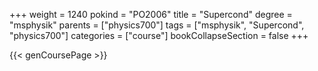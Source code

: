 +++
weight = 1240
pokind = "PO2006"
title = "Supercond"
degree = "msphysik"
parents = ["physics700"]
tags = ["msphysik", "Supercond", "physics700"]
categories = ["course"]
bookCollapseSection = false
+++

{{< genCoursePage >}}
